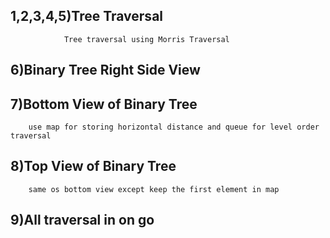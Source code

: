 ## 1,2,3,4,5)Tree Traversal 
                Tree traversal using Morris Traversal

## 6)Binary Tree Right Side View

## 7)Bottom View of Binary Tree
        use map for storing horizontal distance and queue for level order traversal

## 8)Top View of Binary Tree
        same os bottom view except keep the first element in map

## 9)All traversal in on go
